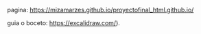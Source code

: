 pagina: 
https://mizamarzes.github.io/proyectofinal_html.github.io/ 

guia o boceto:
https://excalidraw.com/).
